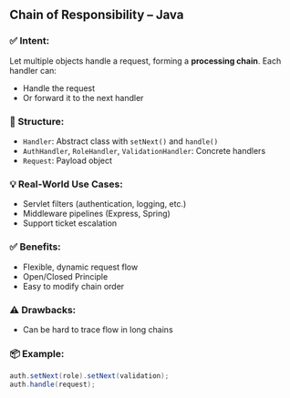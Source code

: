 ## Chain of Responsibility – Java

### ✅ Intent:
Let multiple objects handle a request, forming a **processing chain**. Each handler can:
- Handle the request
- Or forward it to the next handler

### 🧱 Structure:
- `Handler`: Abstract class with `setNext()` and `handle()`
- `AuthHandler`, `RoleHandler`, `ValidationHandler`: Concrete handlers
- `Request`: Payload object

### 💡 Real-World Use Cases:
- Servlet filters (authentication, logging, etc.)
- Middleware pipelines (Express, Spring)
- Support ticket escalation

### ✅ Benefits:
- Flexible, dynamic request flow
- Open/Closed Principle
- Easy to modify chain order

### ⚠️ Drawbacks:
- Can be hard to trace flow in long chains

### 📦 Example:
```java
auth.setNext(role).setNext(validation);
auth.handle(request);

